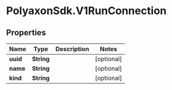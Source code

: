 # PolyaxonSdk.V1RunConnection

## Properties

Name | Type | Description | Notes
------------ | ------------- | ------------- | -------------
**uuid** | **String** |  | [optional] 
**name** | **String** |  | [optional] 
**kind** | **String** |  | [optional] 


